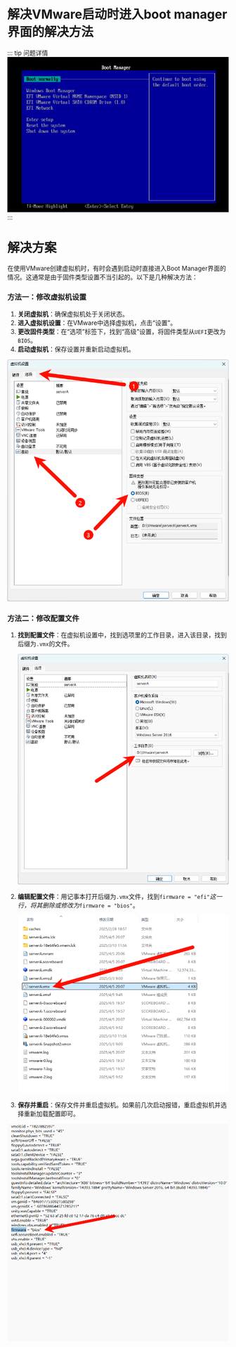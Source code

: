# 解决VMware启动时进入boot manager界面的解决方法

::: tip 问题详情
![image-20250405195857436](./assets/image-20250405195908907.png)
:::

> 

# 解决方案

在使用VMware创建虚拟机时，有时会遇到启动时直接进入Boot Manager界面的情况。这通常是由于固件类型设置不当引起的。以下是几种解决方法：

### 方法一：修改虚拟机设置

1. **关闭虚拟机**：确保虚拟机处于关闭状态。
2. **进入虚拟机设置**：在VMware中选择虚拟机，点击“设置”。
3. **更改固件类型**：在“选项”标签下，找到“高级”设置，将固件类型从`UEFI`更改为`BIOS`。
4. **启动虚拟机**：保存设置并重新启动虚拟机。

![image-20250405201004616](./assets/image-20250405201004616.png)



### 方法二：修改配置文件

1. **找到配置文件**：在虚拟机设置中，找到选项里的工作目录，进入该目录，找到后缀为`.vmx`的文件。

   ![image-20250405201828993](./assets/image-20250405201828993.png)

2. **编辑配置文件**：用记事本打开后缀为`.vmx`文件，找到`firmware = "efi"`*这一行，将其删除或修改为*`firmware = "bios"`。

    ![image-20250405201528023](./assets/image-20250405201528023.png)

3. **保存并重启**：保存文件并重启虚拟机。如果前几次启动报错，重启虚拟机并选择重新加载配置即可。

![image-20250405201550900](./assets/image-20250405201550900.png)